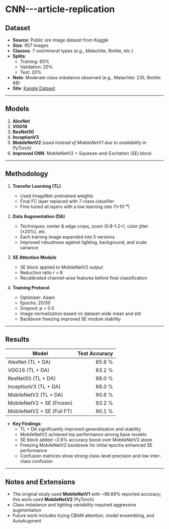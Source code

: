 # CNN---article-replication

## Dataset

- **Source**: Public ore image dataset from Kaggle  
- **Size**: 957 images  
- **Classes**: 7 ore/mineral types (e.g., Malachite, Biotite, etc.)  
- **Splits**:
  - Training: 60%  
  - Validation: 20%  
  - Test: 20%  
- **Note**: Moderate class imbalance observed (e.g., Malachite: 235, Biotite: 68)  
- **Site**: [Kaggle Dataset](https://www.kaggle.com/datasets/asiedubrempong/minerals-identification-dataset)

---

## Models

1. **AlexNet**  
2. **VGG16**  
3. **ResNet50**  
4. **InceptionV3**  
5. **MobileNetV2** *(used instead of MobileNetV1 due to availability in PyTorch)*  
6. **Improved CNN**: MobileNetV2 + Squeeze-and-Excitation (SE) block  

---

## Methodology

1. **Transfer Learning (TL)**  
   - Used ImageNet-pretrained weights  
   - Final FC layer replaced with 7-class classifier  
   - Fine-tuned all layers with a low learning rate (1×10⁻⁴)  

2. **Data Augmentation (DA)**  
   - Techniques: center & edge crops, zoom (0.8–1.2×), color jitter (±20%), etc.  
   - Each training image expanded into 5 versions  
   - Improved robustness against lighting, background, and scale variance  

3. **SE Attention Module**  
   - SE block applied to MobileNetV2 output  
   - Reduction ratio *r* = 8  
   - Recalibrated channel-wise features before final classification  

4. **Training Protocol**  
   - Optimizer: Adam  
   - Epochs: 20/50  
   - Dropout: p = 0.5  
   - Image normalization based on dataset-wide mean and std  
   - Backbone freezing improved SE module stability  

---

## Results

| Model                    | Test Accuracy |
|--------------------------|--------------:|
| AlexNet (TL + DA)        | 85.9 %        |
| VGG16 (TL + DA)          | 83.2 %        |
| ResNet50 (TL + DA)       | 88.0 %        |
| InceptionV3 (TL + DA)    | 88.0 %        |
| MobileNetV2 (TL + DA)    | 90.6 %        |
| MobileNetV2 + SE (Frozen)| 93.2 %        |
| MobileNetV2 + SE (Full FT)| 90.1 %       |

- **Key Findings**:  
  - TL + DA significantly improved generalization and stability  
  - MobileNetV2 achieved top performance among base models  
  - SE block added ~2.6% accuracy boost over MobileNetV2 alone  
  - Freezing MobileNetV2 backbone for initial epochs enhanced SE performance  
  - Confusion matrices show strong class-level precision and low inter-class confusion  

---

## Notes and Extensions

- The original study used **MobileNetV1** with ~96.89% reported accuracy; this work used **MobileNetV2** (PyTorch)  
- Class imbalance and lighting variability required aggressive augmentation  
- Future work includes trying CBAM attention, model ensembling, and AutoAugment  
